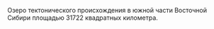 Озеро тектонического происхождения в южной части Восточной Сибири площадью 31722 квадратных километра.